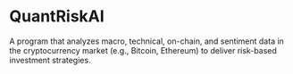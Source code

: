 # QuantRiskAI
A program that analyzes macro, technical, on-chain, and sentiment data in the cryptocurrency market (e.g., Bitcoin, Ethereum) to deliver risk-based investment strategies.
